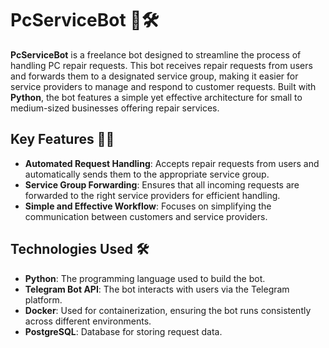 # PcServiceBot 🤖🛠️

**PcServiceBot** is a freelance bot designed to streamline the process of handling PC repair requests. This bot receives repair requests from users and forwards them to a designated service group, making it easier for service providers to manage and respond to customer requests. Built with **Python**, the bot features a simple yet effective architecture for small to medium-sized businesses offering repair services.

## Key Features 🔑✨

- **Automated Request Handling**: Accepts repair requests from users and automatically sends them to the appropriate service group.
- **Service Group Forwarding**: Ensures that all incoming requests are forwarded to the right service providers for efficient handling.
- **Simple and Effective Workflow**: Focuses on simplifying the communication between customers and service providers.

## Technologies Used 🛠️

- **Python**: The programming language used to build the bot.
- **Telegram Bot API**: The bot interacts with users via the Telegram platform.
- **Docker**: Used for containerization, ensuring the bot runs consistently across different environments.
- **PostgreSQL**: Database for storing request data.
